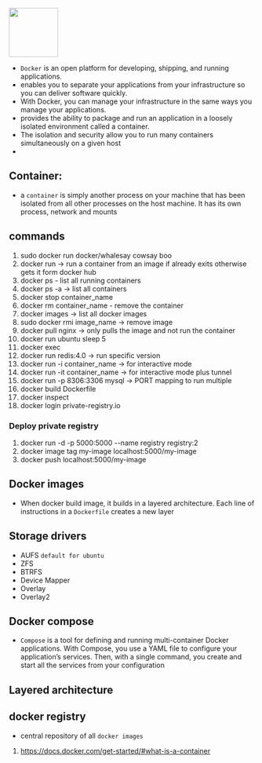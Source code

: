 <img src="https://miro.medium.com/max/2404/1*JUOITpaBdlrMP9D__-K5Fw.png" height="100"></img>
- `Docker` is an open platform for developing, shipping, and running applications. 
- enables you to separate your applications from your infrastructure so you can deliver software quickly. 
- With Docker, you can manage your infrastructure in the same ways you manage your applications.
- provides the ability to package and run an application in a loosely isolated environment called a container. 
- The isolation and security allow you to run many containers simultaneously on a given host
- 
## Container:
- a `container` is simply another process on your machine that has been isolated from all other processes on the host machine. It has its own process, network and mounts


## commands

1. sudo docker run docker/whalesay cowsay boo
2. docker run -> run a container from an image if already exits otherwise gets it form docker hub
3. docker ps - list all running containers
4. docker ps -a -> list all containers
5. docker stop container_name
6. docker rm container_name  - remove the container
7. docker images -> list all docker images
8. sudo docker rmi image_name -> remove image
9. docker pull nginx -> only pulls the image and not run the container
10. docker run ubuntu sleep 5
11. docker exec
12. docker run redis:4.0  -> run specific version
13. docker run -i container_name -> for interactive mode
13. docker run -it container_name -> for interactive mode plus tunnel
14. docker run -p 8306:3306 mysql -> PORT mapping to run multiple
15. docker build Dockerfile
16. docker inspect
17. docker login private-registry.io   

### Deploy private registry
1. docker run -d -p 5000:5000 --name registry registry:2
2. docker image tag my-image localhost:5000/my-image
3. docker push localhost:5000/my-image



## Docker images
- When docker build image, it builds in a layered architecture. Each line of instructions in a `Dockerfile` creates a new layer

## Storage drivers
- AUFS `default for ubuntu`
- ZFS
- BTRFS
- Device Mapper
- Overlay
- Overlay2

## Docker compose
- `Compose` is a tool for defining and running multi-container Docker applications. With Compose, you use a YAML file to configure your application’s services. Then, with a single command, you create and start all the services from your configuration
## Layered architecture
## docker registry
 - central repository of all `docker images`

1. https://docs.docker.com/get-started/#what-is-a-container
